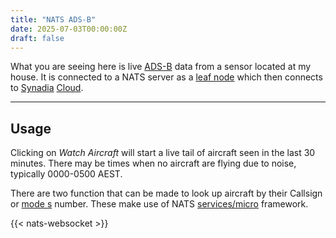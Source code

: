 ```yaml
---
title: "NATS ADS-B"
date: 2025-07-03T00:00:00Z
draft: false
---
```


What you are seeing here is live [ADS-B] data from a sensor located at my house. It is connected to a NATS server
as a [leaf node][ln] which then connects to [Synadia] [Cloud][ngs]. 

--- 

## Usage

Clicking on *Watch Aircraft* will start a live tail of aircraft seen in the last 30 minutes.
There may be times when no aircraft are flying due to noise, typically 0000-0500 AEST.

There are two function that can be made to look up aircraft by their Callsign or [mode s][ms] number.
These make use of NATS [services/micro][sm] framework.

{{< nats-websocket >}}

[sm]: https://docs.nats.io/using-nats/nex/getting-started/building-service
[ads-b]: https://en.wikipedia.org/wiki/Automatic_Dependent_Surveillance%E2%80%93Broadcast
[ms]: https://skybrary.aero/articles/mode-s
[synadia]: https://synadia.com
[ngs]: https://www.synadia.com/cloud
[ln]: https://docs.nats.io/running-a-nats-service/nats_docker/ngs-leafnodes-docker